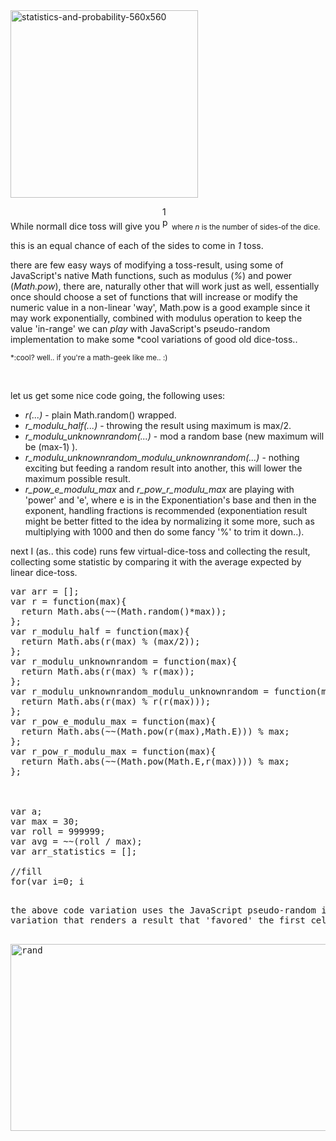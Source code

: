 <img src="https://icompile.eladkarako.com/_uploads/2014/10/statistics-and-probability.jpg" alt="statistics-and-probability-560x560" width="300" height="300" class="alignright size-medium wp-image-1941" />

While normall dice toss will give you <img src="https://icompile.eladkarako.com/_uploads/2014/10/CodeCogsEqn-1.gif" alt="1partn" width="11" height="37" class="alignnone size-full wp-image-1943" /> <small>where <em>n</em> is the number of sides-of the dice.</small>

this is an equal chance of each of the sides to come in <em>1</em> toss.

there are few easy ways of modifying a toss-result, using some of JavaScript's native Math functions, such as modulus (<em>%</em>) and power (<em>Math.pow</em>), there are, naturally other that will work just as well, essentially once should choose a set of functions that will increase or modify the numeric value in a non-linear 'way', Math.pow is a good example since it may work exponentially, combined with modulus operation to keep the value 'in-range' we can <em>play</em> with JavaScript's pseudo-random implementation to make some *cool variations of good old dice-toss..

<small>*:cool? well.. if you're a math-geek like me.. :) </small>
<!--more-->



<br/>

let us get some nice code going, the following uses:
<ul>
<li> <em>r(...)</em> - plain Math.random() wrapped.</li>
<li> <em>r_modulu_half(...)</em> - throwing the result using maximum is max/2.</li>
<li> <em>r_modulu_unknownrandom(...)</em> - mod a random base (new maximum will be (max-1) ).</li>
<li> <em>r_modulu_unknownrandom_modulu_unknownrandom(...)</em> - nothing exciting but feeding a random result into another, this will lower the maximum possible result.</li>
<li> <em>r_pow_e_modulu_max</em> and <em>r_pow_r_modulu_max</em> are playing with 'power' and 'e', where e is in the Exponentiation's base and then in the exponent, handling fractions is recommended (exponentiation result might be better fitted to the idea by normalizing it some more, such as multiplying with 1000 and then do some fancy '%' to trim it down..).
</ul>

next I (as.. this code) runs few virtual-dice-toss and collecting the result,
collecting some statistic by comparing it with the average expected by linear dice-toss.


<pre>
var arr = [];
var r = function(max){
  return Math.abs(~~(Math.random()*max));
};
var r_modulu_half = function(max){
  return Math.abs(r(max) % (max/2));
};
var r_modulu_unknownrandom = function(max){
  return Math.abs(r(max) % r(max));
};
var r_modulu_unknownrandom_modulu_unknownrandom = function(max){
  return Math.abs(r(max) % r(r(max)));
};
var r_pow_e_modulu_max = function(max){
  return Math.abs(~~(Math.pow(r(max),Math.E))) % max;
};
var r_pow_r_modulu_max = function(max){
  return Math.abs(~~(Math.pow(Math.E,r(max)))) % max;
};



var a;
var max = 30;
var roll = 999999;
var avg = ~~(roll / max);
var arr_statistics = [];

//fill
for(var i=0; i<roll; i+=1){
  //a = r(max);  //linear.
  //a = r_modulu_half(max); //module half of max value
  //a = r_modulu_unknownrandom(max); //modulu of unknown random
  //a = r_modulu_unknownrandom_modulu_unknownrandom(max); //continues 2 random operations.
  //a = r_pow_e_modulu_max(max);
  a = r_modulu_unknownrandom(r_pow_r_modulu_max(max));
  arr[a] = (arr[a] || 0) + 1;
}

//statistics jumps
for(var i=0; i<max; i+=1){
  arr_statistics[i] = ((arr[i]||0)/avg)*100;
  arr_statistics[i] = arr_statistics[i].toFixed(2) + "%";
}

console.log("rendered result",arr, "diff from expected avg",arr_statistics);
</pre>

the above code variation uses the JavaScript pseudo-random in a variation that renders a result that 'favored' the first cells.

<img src="https://icompile.eladkarako.com/_uploads/2014/10/rand.png" alt="rand" width="612" height="299" class="alignnone size-full wp-image-1938" />